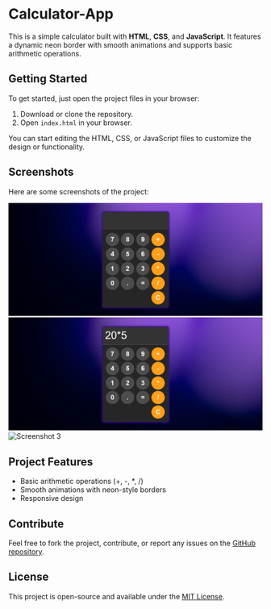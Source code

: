 # Calculator-App

This is a simple calculator built with **HTML**, **CSS**, and **JavaScript**. It features a dynamic neon border with smooth animations and supports basic arithmetic operations.

## Getting Started

To get started, just open the project files in your browser:

1. Download or clone the repository.
2. Open `index.html` in your browser.

You can start editing the HTML, CSS, or JavaScript files to customize the design or functionality.

## Screenshots

Here are some screenshots of the project:

![Screenshot 1](screenshots/screenshot1.png)
![Screenshot 2](screenshots/screenshot2.png)
![Screenshot 3](screenshots/screenshot3.png)

## Project Features

- Basic arithmetic operations (+, -, *, /)
- Smooth animations with neon-style borders
- Responsive design

## Contribute

Feel free to fork the project, contribute, or report any issues on the [GitHub repository](https://github.com/your-username/neon-calculator).

## License

This project is open-source and available under the [MIT License](LICENSE).
